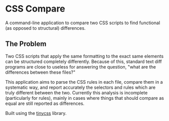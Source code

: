 # CSS Compare

A command-line application to compare two CSS scripts to find functional (as opposed to
structural) differences.

The Problem
-----------

Two CSS scripts that apply the same formatting to the exact same elements can be structured
completely differently. Because of this, standard text diff programs are close to useless for
answering the question, "what are the differences between these files?"

This application aims to parse the CSS rules in each file, compare them in a systematic way, and
report accurately the selectors and rules which are truly different between the two. Currently
this analysis is incomplete (particularly for rules), mainly in cases where things that should
compare as equal are still reported as differences.

Built using the [tinycss](http://pythonhosted.org/tinycss) library.

